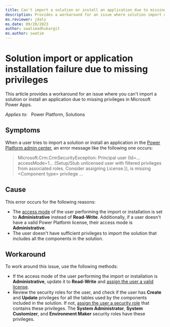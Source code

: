 ```yaml
---
title: Can't import a solution or install an application due to missing privileges
description: Provides a workaround for an issue where solution import or application installation in Power Platform admin center fails due to missing privileges in Microsoft Power Apps.
ms.reviewer: jdaly
ms.date: 09/20/2023
author: swatimadhukargit
ms.author: swatim
---
```

# Solution import or application installation failure due to missing privileges

This article provides a workaround for an issue where you can't import a solution or install an application due to missing privileges in Microsoft Power Apps.

_Applies to:_ &nbsp; Power Platform, Solutions

## Symptoms

When a user tries to import a solution or install an application in the [Power Platform admin center](https://admin.powerplatform.microsoft.com/?utm_source=padocs&utm_medium=linkinadoc&utm_campaign=referralsfromdoc), an error message like the following one occurs:

> Microsoft.Crm.CrmSecurityException: Principal user (Id=… accessMode=1... (Setup/Stub unlicensed user with filtered privileges from associated roles. Consider assigning License.)), is missing \<Component type\> privilege ...

## Cause

This error occurs for the following reasons:

- The [access mode](/power-apps/developer/data-platform/reference/entities/systemuser#BKMK_AccessMode) of the user performing the import or installation is set to **Administrative** instead of **Read-Write**. Additionally, if a user doesn't have a valid Power Platform license, their access mode is **Administrative**.
- The user doesn't have sufficient privileges to import the solution that includes all the components in the solution.

## Workaround

To work around this issue, use the following methods:

- If the access mode of the user performing the import or installation is **Administrative**, update it to **Read-Write** and [assign the user a valid license](/power-platform/admin/assign-licenses).
- Review the security roles for the user, and check if the user has **Create** and **Update** privileges for all the tables used by the components included in the solution. If not, [assign the user a security role](/power-platform/admin/assign-security-roles) that contains these privileges. The **System Administrator**, **System Customizer**, and **Environment Maker** security roles have these privileges. 
